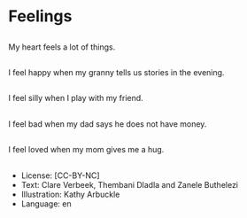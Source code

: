# Feelings

##
My heart feels a lot of
things.

##
I feel happy when my
granny tells us stories
in the evening.

##
I feel silly when I play
with my friend.

##
I feel bad when my dad
says he does not have
money.

##
I feel loved when my
mom gives me a hug.

##
* License: [CC-BY-NC]
* Text: Clare Verbeek, Thembani Dladla and Zanele Buthelezi
* Illustration: Kathy Arbuckle
* Language: en
